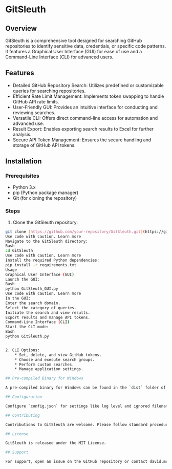 # GitSleuth

## Overview

GitSleuth is a comprehensive tool designed for searching GitHub repositories to identify sensitive data, credentials, or specific code patterns. It features a Graphical User Interface (GUI) for ease of use and a Command-Line Interface (CLI) for advanced users.

## Features

* Detailed GitHub Repository Search: Utilizes predefined or customizable queries for searching repositories.
* Efficient Rate Limit Management: Implements token swapping to handle GitHub API rate limits.
* User-Friendly GUI: Provides an intuitive interface for conducting and reviewing searches.
* Versatile CLI: Offers direct command-line access for automation and advanced use.
* Result Export: Enables exporting search results to Excel for further analysis.
* Secure API Token Management: Ensures the secure handling and storage of GitHub API tokens.

## Installation

### Prerequisites

* Python 3.x
* pip (Python package manager)
* Git (for cloning the repository)

### Steps

1. Clone the GitSleuth repository:
```bash
git clone [https://github.com/your-repository/GitSleuth.git](https://github.com/your-repository/GitSleuth.git): [https://github.com/your-repository/GitSleuth.git](https://github.com/your-repository/GitSleuth.git)
Use code with caution. Learn more
Navigate to the GitSleuth directory:
Bash
cd GitSleuth
Use code with caution. Learn more
Install the required Python dependencies:
pip install -r requirements.txt
Usage
Graphical User Interface (GUI)
Launch the GUI:
Bash
python GitSleuth_GUI.py
Use code with caution. Learn more
In the GUI:
Enter the search domain.
Select the category of queries.
Initiate the search and view results.
Export results and manage API tokens.
Command-Line Interface (CLI)
Start the CLI mode:
Bash
python GitSleuth.py


2. CLI Options:
    * Set, delete, and view GitHub tokens.
    * Choose and execute search groups.
    * Perform custom searches.
    * Manage application settings.

## Pre-compiled Binary for Windows

A pre-compiled binary for Windows can be found in the `dist` folder of the repository. To run the binary, simply double-click on the `GitSleuth_GUI.exe` file.

## Configuration

Configure `config.json` for settings like log level and ignored filenames. API tokens are managed securely via `Token_Manager.py` and are not stored in `config.json`.

## Contributing

Contributions to GitSleuth are welcome. Please follow standard procedures for contributing to open-source projects.

## License

GitSleuth is released under the MIT License.

## Support

For support, open an issue on the GitHub repository or contact david.mclaughlin@dsmcl.com .


